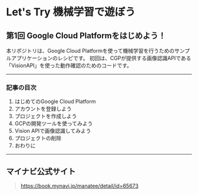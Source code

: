 Let's Try 機械学習で遊ぼう
======================

## 第1回 Google Cloud Platformをはじめよう！

本リポジトリは、Google Cloud Platformを使って機械学習を行うためのサンプルアプリケーションのレシピです。
初回は、CGPが提供する画像認識APIである「VisionAPI」を使った動作確認のためのコードです。

***
### 記事の目次

1. はじめてのGoogle Cloud Platform
1. アカウントを登録しよう
1. プロジェクトを作成しよう
1. GCPの開発ツールを使ってみよう
1. Vision APIで画像認識してみよう
1. プロジェクトの削除
1. おわりに


***
## マイナビ公式サイト
> https://book.mynavi.jp/manatee/detail/id=65673
>
